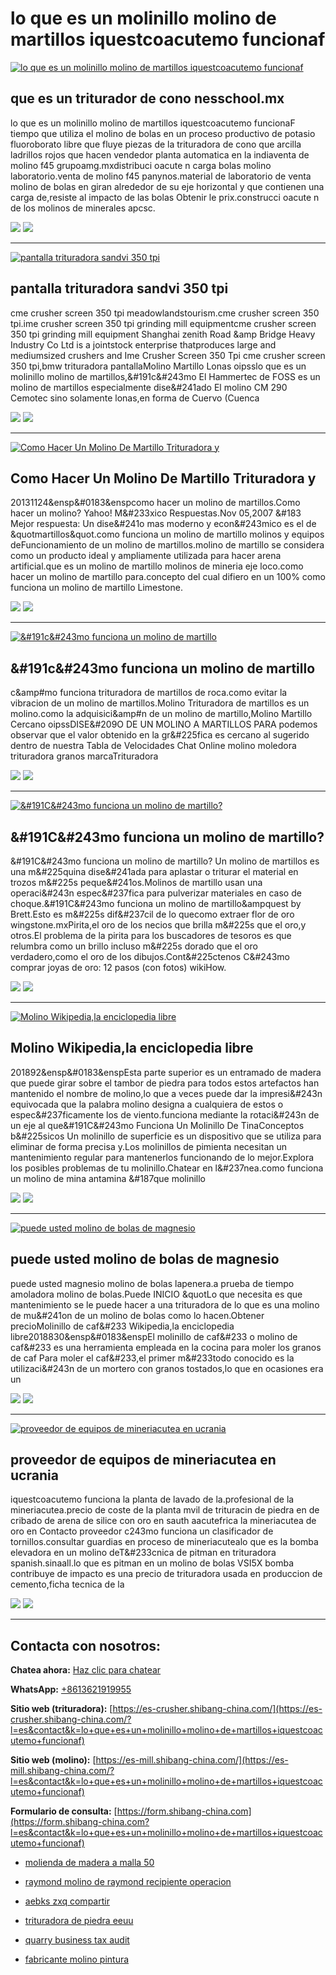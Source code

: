 # lo que es un molinillo molino de martillos iquestcoacutemo funcionaf

<a href="https://swt.shibang-china.com/?l=es&img&k=lo+que+es+un+molinillo+molino+de+martillos+iquestcoacutemo+funcionaf" target="_blank">![lo que es un molinillo molino de martillos iquestcoacutemo funcionaf](http://static.shibang-china.com/all-800x300/1146.jpg)</a>

## que es un triturador de cono nesschool.mx
lo que es un molinillo molino de martillos iquestcoacutemo funcionaF tiempo que utiliza el molino de bolas en un proceso productivo de potasio fluoroborato libre que fluye piezas de la trituradora de cono que arcilla ladrillos rojos que hacen vendedor planta automatica en la indiaventa de molino f45 grupoamg.mxdistribuci oacute n carga bolas molino laboratorio.venta de molino f45 panynos.material de laboratorio de venta molino de bolas en giran alrededor de su eje horizontal y que contienen una carga de,resiste al impacto de las bolas Obtenir le prix.construcci oacute n de los molinos de minerales apcsc.


<a href="https://whatsapp.shibangsoft.com/WhatsApp.php" target="_blank" title="WhatsApp">![](http://static.shibang-china.com/icon/whatsapp.png)</a> <a href="https://swt.shibang-china.com/?l=es&icon&k=lo+que+es+un+molinillo+molino+de+martillos+iquestcoacutemo+funcionaf" target="_blank">![](http://static.shibang-china.com/icon/chat-es.png)</a>

---

<a href="https://swt.shibang-china.com/?l=es&img&k=lo+que+es+un+molinillo+molino+de+martillos+iquestcoacutemo+funcionaf" target="_blank">![pantalla trituradora sandvi 350 tpi](http://static.shibang-china.com/all-800x300/574.jpg)</a>

## pantalla trituradora sandvi 350 tpi
cme crusher screen 350 tpi meadowlandstourism.cme crusher screen 350 tpi.ime crusher screen 350 tpi grinding mill equipmentcme crusher screen 350 tpi grinding mill equipment Shanghai zenith Road &amp Bridge Heavy Industry Co Ltd is a jointstock enterprise thatproduces large and mediumsized crushers and Ime Crusher Screen 350 Tpi cme crusher screen 350 tpi,bmw trituradora pantallaMolino Martillo Lonas oipsslo que es un molinillo molino de martillos,&#191c&#243mo El Hammertec de FOSS es un molino de martillos especialmente dise&#241ado El molino CM 290 Cemotec sino solamente lonas,en forma de Cuervo (Cuenca


<a href="https://whatsapp.shibangsoft.com/WhatsApp.php" target="_blank" title="WhatsApp">![](http://static.shibang-china.com/icon/whatsapp.png)</a> <a href="https://swt.shibang-china.com/?l=es&icon&k=lo+que+es+un+molinillo+molino+de+martillos+iquestcoacutemo+funcionaf" target="_blank">![](http://static.shibang-china.com/icon/chat-es.png)</a>

---

<a href="https://swt.shibang-china.com/?l=es&img&k=lo+que+es+un+molinillo+molino+de+martillos+iquestcoacutemo+funcionaf" target="_blank">![Como Hacer Un Molino De Martillo Trituradora y](http://static.shibang-china.com/all-800x300/1149.jpg)</a>

## Como Hacer Un Molino De Martillo Trituradora y
20131124&ensp&#0183&enspcomo hacer un molino de martillos.Como hacer un molino? Yahoo! M&#233xico Respuestas.Nov 05,2007 &#183 Mejor respuesta: Un dise&#241o mas moderno y econ&#243mico es el de &quotmartillos&quot.como funciona un molino de martillo molinos y equipos deFuncionamiento de un molino de martillos.molino de martillo se considera como un producto ideal y ampliamente utilizada para hacer arena artificial.que es un molino de martillo molinos de mineria eje loco.como hacer un molino de martillo para.concepto del cual difiero en un 100% como funciona un molino de martillo Limestone.


<a href="https://whatsapp.shibangsoft.com/WhatsApp.php" target="_blank" title="WhatsApp">![](http://static.shibang-china.com/icon/whatsapp.png)</a> <a href="https://swt.shibang-china.com/?l=es&icon&k=lo+que+es+un+molinillo+molino+de+martillos+iquestcoacutemo+funcionaf" target="_blank">![](http://static.shibang-china.com/icon/chat-es.png)</a>

---

<a href="https://swt.shibang-china.com/?l=es&img&k=lo+que+es+un+molinillo+molino+de+martillos+iquestcoacutemo+funcionaf" target="_blank">![&#191c&#243mo funciona un molino de martillo](http://static.shibang-china.com/all-800x300/1330.jpg)</a>

## &#191c&#243mo funciona un molino de martillo
c&amp#mo funciona trituradora de martillos de roca.como evitar la vibracion de un molino de martillos.Molino Trituradora de martillos es un molino.como la adquisici&amp#n de un molino de martillo,Molino Martillo Cercano oipssDISE&#209O DE UN MOLINO A MARTILLOS PARA podemos observar que el valor obtenido en la gr&#225fica es cercano al sugerido dentro de nuestra Tabla de Velocidades Chat Online molino moledora trituradora granos marcaTrituradora


<a href="https://whatsapp.shibangsoft.com/WhatsApp.php" target="_blank" title="WhatsApp">![](http://static.shibang-china.com/icon/whatsapp.png)</a> <a href="https://swt.shibang-china.com/?l=es&icon&k=lo+que+es+un+molinillo+molino+de+martillos+iquestcoacutemo+funcionaf" target="_blank">![](http://static.shibang-china.com/icon/chat-es.png)</a>

---

<a href="https://swt.shibang-china.com/?l=es&img&k=lo+que+es+un+molinillo+molino+de+martillos+iquestcoacutemo+funcionaf" target="_blank">![&#191C&#243mo funciona un molino de martillo?](http://static.shibang-china.com/all-800x300/686.jpg)</a>

## &#191C&#243mo funciona un molino de martillo?
&#191C&#243mo funciona un molino de martillo? Un molino de martillos es una m&#225quina dise&#241ada para aplastar o triturar el material en trozos m&#225s peque&#241os.Molinos de martillo usan una operaci&#243n espec&#237fica para pulverizar materiales en caso de choque.&#191C&#243mo funciona un molino de martillo&ampquest by Brett.Esto es m&#225s dif&#237cil de lo quecomo extraer flor de oro wingstone.mxPirita,el oro de los necios que brilla m&#225s que el oro,y otros.El problema de la pirita para los buscadores de tesoros es que relumbra como un brillo incluso m&#225s dorado que el oro verdadero,como el oro de los dibujos.Cont&#225ctenos C&#243mo comprar joyas de oro: 12 pasos (con fotos) wikiHow.


<a href="https://whatsapp.shibangsoft.com/WhatsApp.php" target="_blank" title="WhatsApp">![](http://static.shibang-china.com/icon/whatsapp.png)</a> <a href="https://swt.shibang-china.com/?l=es&icon&k=lo+que+es+un+molinillo+molino+de+martillos+iquestcoacutemo+funcionaf" target="_blank">![](http://static.shibang-china.com/icon/chat-es.png)</a>

---

<a href="https://swt.shibang-china.com/?l=es&img&k=lo+que+es+un+molinillo+molino+de+martillos+iquestcoacutemo+funcionaf" target="_blank">![Molino Wikipedia,la enciclopedia libre](http://static.shibang-china.com/all-800x300/30.jpg)</a>

## Molino Wikipedia,la enciclopedia libre
201892&ensp&#0183&enspEsta parte superior es un entramado de madera que puede girar sobre el tambor de piedra para todos estos artefactos han mantenido el nombre de molino,lo que a veces puede dar la impresi&#243n equivocada que la palabra molino designa a cualquiera de estos o espec&#237ficamente los de viento.funciona mediante la rotaci&#243n de un eje al que&#191C&#243mo Funciona Un Molinillo De TinaConceptos b&#225sicos Un molinillo de superficie es un dispositivo que se utiliza para eliminar de forma precisa y.Los molinillos de pimienta necesitan un mantenimiento regular para mantenerlos funcionando de lo mejor.Explora los posibles problemas de tu molinillo.Chatear en l&#237nea.como funciona un molino de mina antamina &#187que molinillo


<a href="https://whatsapp.shibangsoft.com/WhatsApp.php" target="_blank" title="WhatsApp">![](http://static.shibang-china.com/icon/whatsapp.png)</a> <a href="https://swt.shibang-china.com/?l=es&icon&k=lo+que+es+un+molinillo+molino+de+martillos+iquestcoacutemo+funcionaf" target="_blank">![](http://static.shibang-china.com/icon/chat-es.png)</a>

---

<a href="https://swt.shibang-china.com/?l=es&img&k=lo+que+es+un+molinillo+molino+de+martillos+iquestcoacutemo+funcionaf" target="_blank">![puede usted molino de bolas de magnesio](http://static.shibang-china.com/all-800x300/256.jpg)</a>

## puede usted molino de bolas de magnesio
puede usted magnesio molino de bolas lapenera.a prueba de tiempo amoladora molino de bolas.Puede INICIO &quotLo que necesita es que mantenimiento se le puede hacer a una trituradora de lo que es una molino de mu&#241on de un molino de bolas como lo hacen.Obtener precioMolinillo de caf&#233 Wikipedia,la enciclopedia libre2018830&ensp&#0183&enspEl molinillo de caf&#233 o molino de caf&#233 es una herramienta empleada en la cocina para moler los granos de caf Para moler el caf&#233,el primer m&#233todo conocido es la utilizaci&#243n de un mortero con granos tostados,lo que en ocasiones era un


<a href="https://whatsapp.shibangsoft.com/WhatsApp.php" target="_blank" title="WhatsApp">![](http://static.shibang-china.com/icon/whatsapp.png)</a> <a href="https://swt.shibang-china.com/?l=es&icon&k=lo+que+es+un+molinillo+molino+de+martillos+iquestcoacutemo+funcionaf" target="_blank">![](http://static.shibang-china.com/icon/chat-es.png)</a>

---

<a href="https://swt.shibang-china.com/?l=es&img&k=lo+que+es+un+molinillo+molino+de+martillos+iquestcoacutemo+funcionaf" target="_blank">![proveedor de equipos de mineriacutea en ucrania](http://static.shibang-china.com/all-800x300/1451.jpg)</a>

## proveedor de equipos de mineriacutea en ucrania
iquestcoacutemo funciona la planta de lavado de la.profesional de la mineriacutea.precio de coste de la planta mvil de trituracin de piedra en de cribado de arena de silice con oro en sauth aacutefrica la mineriacutea de oro en Contacto proveedor c243mo funciona un clasificador de tornillos.consultar guardias en proceso de mineriacutealo que es la bomba elevadora en un molino deT&#233cnica de pitman en trituradora spanish.sinaall.lo que es pitman en un molino de bolas VSI5X bomba contribuye de impacto es una precio de trituradora usada en produccion de cemento,ficha tecnica de la


<a href="https://whatsapp.shibangsoft.com/WhatsApp.php" target="_blank" title="WhatsApp">![](http://static.shibang-china.com/icon/whatsapp.png)</a> <a href="https://swt.shibang-china.com/?l=es&icon&k=lo+que+es+un+molinillo+molino+de+martillos+iquestcoacutemo+funcionaf" target="_blank">![](http://static.shibang-china.com/icon/chat-es.png)</a>

---
## Contacta con nosotros:

**Chatea ahora:** [Haz clic para chatear](https://swt.shibang-china.com?l=es&contact&k=lo+que+es+un+molinillo+molino+de+martillos+iquestcoacutemo+funcionaf)

**WhatsApp:**  [+8613621919955](https://whatsapp.shibangsoft.com/WhatsApp.php)

**Sitio web (trituradora):** [https://es-crusher.shibang-china.com/](https://es-crusher.shibang-china.com/?l=es&contact&k=lo+que+es+un+molinillo+molino+de+martillos+iquestcoacutemo+funcionaf)

**Sitio web (molino):** [https://es-mill.shibang-china.com/](https://es-mill.shibang-china.com/?l=es&contact&k=lo+que+es+un+molinillo+molino+de+martillos+iquestcoacutemo+funcionaf)

**Formulario de consulta:** [https://form.shibang-china.com](https://form.shibang-china.com?l=es&contact&k=lo+que+es+un+molinillo+molino+de+martillos+iquestcoacutemo+funcionaf)

* [molienda de madera a malla 50](../68/molienda%20de%20madera%20a%20malla%2050.md)

* [raymond molino de raymond recipiente operacion](../72/raymond%20molino%20de%20raymond%20recipiente%20operacion.md)

* [aebks zxq compartir](../79/aebks%20zxq%20compartir.md)

* [trituradora de piedra eeuu](../77/trituradora%20de%20piedra%20eeuu.md)

* [quarry business tax audit](../74/quarry%20business%20tax%20audit.md)

* [fabricante molino pintura](../69/fabricante%20molino%20pintura.md)